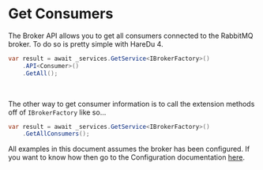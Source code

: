 # Get Consumers

The Broker API allows you to get all consumers connected to the RabbitMQ broker. To do so is pretty simple with HareDu 4.

```c#
var result = await _services.GetService<IBrokerFactory>()
    .API<Consumer>()
    .GetAll();
```
<br>

The other way to get consumer information is to call the extension methods off of ```IBrokerFactory``` like so...

```c#
var result = await _services.GetService<IBrokerFactory>()
    .GetAllConsumers();
```

All examples in this document assumes the broker has been configured. If you want to know how then go to the Configuration documentation [here](https://github.com/ahives/HareDu3/blob/master/docs/configuration.md).

